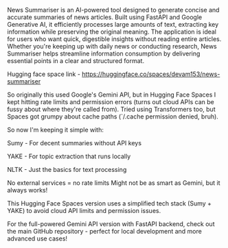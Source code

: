 News Summariser is an AI-powered tool designed to generate concise and accurate summaries of news articles. Built using FastAPI and Google Generative AI, it efficiently processes large amounts of text, extracting key information while preserving the original meaning. The application is ideal for users who want quick, digestible insights without reading entire articles. Whether you're keeping up with daily news or conducting research, News Summariser helps streamline information consumption by delivering essential points in a clear and structured format.

Hugging face space link - https://huggingface.co/spaces/devam153/news-summariser

So originally this used Google's Gemini API, but in Hugging Face Spaces I kept hitting rate limits and permission errors (turns out cloud APIs can be fussy about where they're called from).
Tried using Transformers too, but Spaces got grumpy about cache paths (`/.cache permission denied, bruh).

So now I'm keeping it simple with:

Sumy - For decent summaries without API keys

YAKE - For topic extraction that runs locally

NLTK - Just the basics for text processing

No external services = no rate limits 
Might not be as smart as Gemini, but it always works!

This Hugging Face Spaces version uses a simplified tech stack (Sumy + YAKE) to avoid cloud API limits and permission issues. 

For the full-powered Gemini API version with FastAPI backend, check out the main GitHub repository - perfect for local development and more advanced use cases! 
